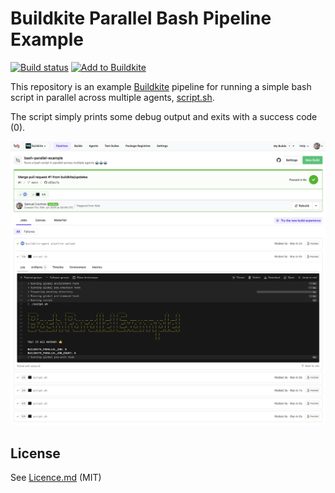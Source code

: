 # Buildkite Parallel Bash Pipeline Example

[![Build status](https://badge.buildkite.com/c265ae725b3643cc3434bbaec07c434c926df2bf3a96e18414.svg?branch=main)](https://buildkite.com/buildkite/bash-parallel-example)
[![Add to Buildkite](https://buildkite.com/button.svg)](https://buildkite.com/new)


This repository is an example [Buildkite](https://buildkite.com/) pipeline for running a simple bash script in parallel across multiple agents, [script.sh](script.sh).

The script simply prints some debug output and exits with a success code (0).

<a href="https://buildkite.com/buildkite/bash-parallel-example/builds/latest?branch=main"><img width="1503" alt="Screenshot of Buildkite parallel Bash example pipeline" src=".buildkite/screenshot.png" /></a>

## License

See [Licence.md](Licence.md) (MIT)
